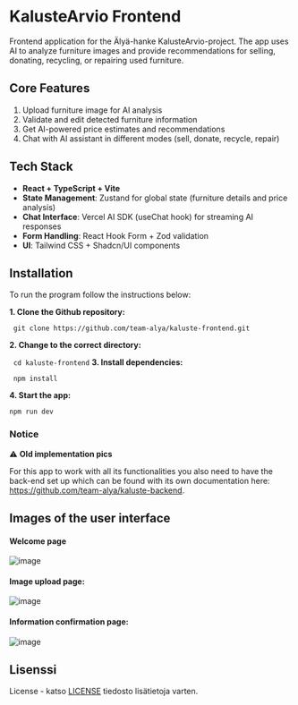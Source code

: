 # KalusteArvio Frontend

Frontend application for the Älyä-hanke KalusteArvio-project. The app uses AI to analyze furniture images and provide recommendations for selling, donating, recycling, or repairing used furniture.

## Core Features

1. Upload furniture image for AI analysis
2. Validate and edit detected furniture information
3. Get AI-powered price estimates and recommendations
4. Chat with AI assistant in different modes (sell, donate, recycle, repair)

## Tech Stack

- **React + TypeScript + Vite**
- **State Management**: Zustand for global state (furniture details and price analysis)
- **Chat Interface**: Vercel AI SDK (useChat hook) for streaming AI responses
- **Form Handling**: React Hook Form + Zod validation
- **UI**: Tailwind CSS + Shadcn/UI components

## Installation

To run the program follow the instructions below:

**1. Clone the Github repository:**

` git clone https://github.com/team-alya/kaluste-frontend.git`

**2. Change to the correct directory:**

` cd kaluste-frontend`
**3. Install dependencies:**

` npm install`

**4. Start the app:**

`npm run dev`

### Notice

⚠️ **Old implementation pics**

For this app to work with all its functionalities you also need to have the back-end set up which can be found with its own documentation here: https://github.com/team-alya/kaluste-backend.

## Images of the user interface

#### Welcome page

![image](https://github.com/user-attachments/assets/a0fb099a-a229-4515-8203-b3682c99cf03)

#### Image upload page:

![image](https://github.com/user-attachments/assets/5141177c-e5f3-49eb-8e04-ef476624e90b)

#### Information confirmation page:

![image](https://github.com/user-attachments/assets/7f6d7b32-837c-45bf-a1d5-311f48bb2098)

## Lisenssi

License - katso [LICENSE](LICENSE) tiedosto lisätietoja varten.

